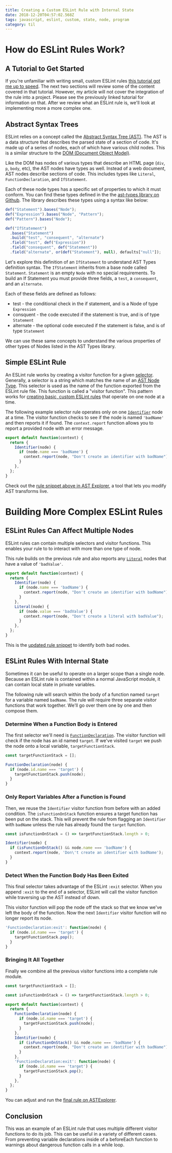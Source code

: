 ```yaml
---
title: Creating a Custom ESLint Rule with Internal State
date: 2018-12-20T04:57:02.568Z
tags: javascript, eslint, custom, state, node, program
category: til
---
```


# How do ESLint Rules Work?

## A Tutorial to Get Started

If you're unfamiliar with writing small, custom ESLint rules [this tutorial got me up to speed](https://blog.webiny.com/create-custom-eslint-rules-in-2-minutes-e3d41cb6a9a0). The next two sections will review some of the content covered in that tutorial. However, my article will not cover the integration of the rule into a project. Please see the previously linked tutorial for information on that. After we review what an ESLint rule is, we'll look at implementing more a more complex one.

## Abstract Syntax Trees

ESLint relies on a concept called the [Abstract Syntax Tree (AST)](https://astsareawesome.com/#introducing-the-ast). The AST is a data structure that describes the parsed state of a section of code. It's made up of a series of nodes, each of which have various child nodes. This is a similar structure to the [DOM (Document Object Model)](https://en.wikipedia.org/wiki/Document_Object_Model).

Like the DOM has nodes of various types that describe an HTML page (`div`, `p`, `body`, etc), the AST nodes have types as well. Instead of a web document, AST nodes describe sections of code. This includes types like `Literal`, `FunctionDeclaration`, and `IfStatement`.

Each of these node types has a specific set of properties to which it must conform. You can find these types defined in the the [ast-types library on Github](https://github.com/benjamn/ast-types/blob/master/def/core.ts). The library describes these types using a syntax like below:

```js
def("Statement").bases("Node");
def("Expression").bases("Node", "Pattern");
def("Pattern").bases("Node");

def("IfStatement")
  .bases("Statement")
  .build("test", "consequent", "alternate")
  .field("test", def("Expression"))
  .field("consequent", def("Statement"))
  .field("alternate", or(def("Statement"), null), defaults["null"]);
```

Let's explore this definition of an `IfStatement` to understand AST Types definition syntax. The `IfStatement` inherits from a base node called `Statement`. `Statement` is an empty `Node` with no special requirements. To build an If Statement you must provide three fields, a `test`, a `consequent`, and an `alternate`.

Each of these fields are defined as follows:

- test - the conditional check in the if statement, and is a Node of type `Expression`
- consquent - the code executed if the statement is true, and is of type `Statement`
- alternate - the optional code executed if the statement is false, and is of type `Statement`

We can use these same concepts to understand the various properties of other types of Nodes listed in the AST Types library.

## Simple ESLint Rule

An ESLint rule works by creating a visitor function for a given [selector](https://eslint.org/docs/developer-guide/selectors). Generally, a selector is a string which matches the name of an [AST Node Type](https://github.com/benjamn/ast-types/blob/master/def/core.ts). This selector is used as the name of the function exported from the ESLint rule file. This function is called a "visitor function". This pattern works for [creating basic, custom ESLint rules](https://eslint.org/docs/developer-guide/working-with-rules#rule-basics) that operate on one node at a time.

The following example selector rule operates only on one [`Identifier`](https://github.com/benjamn/ast-types/blob/master/def/core.ts#L334) node at a time. The visitor function checks to see if the node is named `'badName'` and then reports it if found. The `context.report` function allows you to report a provided node with an error message.

```js
export default function(context) {
  return {
    Identifier(node) {
      if (node.name === 'badName') {
        context.report(node, "Don't create an identifier with badName");
      }
    },
  };
}
```

Check out the [rule snippet above in AST Explorer](https://astexplorer.net/#/gist/1ff99fca3f85c2e7676ac041a88d7b53/ad219d5af56a1b2e11e265ac2a371f239aa4020f), a tool that lets you modify AST transforms live.

# Building More Complex ESLint Rules

## ESLint Rules Can Affect Multiple Nodes

ESLint rules can contain multiple selectors and visitor functions. This enables your rule to to interact with more than one type of node.

This rule builds on the previous rule and also reports any [`Literal`](https://github.com/benjamn/ast-types/blob/master/def/core.ts#L341) nodes that have a value of `'badValue'`.

```js
export default function(context) {
  return {
    Identifier(node) {
      if (node.name === 'badName') {
        context.report(node, "Don't create an identifier with badName");
      }
    },
    Literal(node) {
      if (node.value === 'badValue') {
        context.report(node, "Don't create a literal with badValue");
      }
    },
  };
}
```

This is the [updated rule snippet](https://astexplorer.net/#/gist/1ff99fca3f85c2e7676ac041a88d7b53/f1e254a5ffec5b38e31f10fa28d0205579e8177c) to identify both bad nodes.

## ESLint Rules With Internal State

Sometimes it can be useful to operate on a larger scope than a single node. Because an ESLint rule is contained within a normal JavaScript module, it can contain local state in private variables.

The following rule will search within the body of a function named `target` for a variable named `badName`. The rule will require three separate visitor functions that work together. We'll go over them one by one and then compose them.

### Determine When a Function Body is Entered

The first selector we'll need is [`FunctionDeclaration`](https://github.com/benjamn/ast-types/blob/master/def/core.ts#L180). The visitor function will check if the node has an id named `target`. If we've visited `target` we push the node onto a local variable, `targetFunctionStack`.

```js
const targetFunctionStack = [];

FunctionDeclaration(node) {
  if (node.id.name === 'target') {
    targetFunctionStack.push(node);
  }
}
```

### Only Report Variables After a Function is Found

Then, we reuse the `Identifier` visitor function from before with an added condition. The `isFunctionOnStack` function ensures a target function has been put on the stack. This will prevent the rule from flagging an `Identifier` with `badName` unless the rule has already found the `target` function.

```js
const isFunctionOnStack = () => targetFunctionStack.length > 0;

Identifier(node) {
  if (isFunctionOnStack() && node.name === 'badName') {
    context.report(node, 'Don\'t create an identifier with badName');
  }
}
```

### Detect When the Function Body Has Been Exited

This final selector takes advantage of the ESLint `:exit` selector. When you append `:exit` to the end of a selector, ESLint will call the visitor function while traversing up the AST instead of down.

This visitor function will pop the node off the stack so that we know we've left the body of the function. Now the next `Identifier` visitor function will no longer report its node.

```js
'FunctionDeclaration:exit': function(node) {
  if (node.id.name === 'target') {
    targetFunctionStack.pop();
  }
}
```

### Bringing It All Together

Finally we combine all the previous visitor functions into a complete rule module.

```js
const targetFunctionStack = [];

const isFunctionOnStack = () => targetFunctionStack.length > 0;

export default function(context) {
  return {
    FunctionDeclaration(node) {
      if (node.id.name === 'target') {
        targetFunctionStack.push(node);
      }
    },
    Identifier(node) {
      if (isFunctionOnStack() && node.name === 'badName') {
        context.report(node, "Don't create an identifier with badName");
      }
    },
    'FunctionDeclaration:exit': function(node) {
      if (node.id.name === 'target') {
        targetFunctionStack.pop();
      }
    },
  };
}
```

You can adjust and run the [final rule on ASTExplorer](https://astexplorer.net/#/gist/1ff99fca3f85c2e7676ac041a88d7b53/179cf88e3a77c133741d9f96f0dc982b9f11ce4d).

## Conclusion

This was an example of an ESLint rule that uses multiple different visitor functions to do its job. This can be useful in a variety of different cases. From preventing variable declarations inside of a beforeEach function to warnings about dangerous function calls in a while loop.
